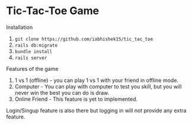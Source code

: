 # Tic-Tac-Toe Game

Installation 
1) `git clone https://github.com/iabhishek15/tic_tac_toe`
2) `rails db:migrate`
3) `bundle install`
4) `rails server`

Features of the game 
1) 1 vs 1 (offline) - you can play 1 vs 1 with your friend in offline mode.
2) Computer - You can play with computer to test you skill, but you will never win the best you can do is draw.
3) Online Friend - This feature is yet to implemented. 

Login/Singup feature is also there but logging in will not provide any extra feature.
